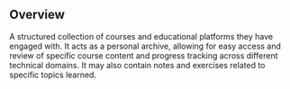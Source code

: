 ## Overview

A structured collection of courses and educational platforms they have engaged with. It acts as a personal archive, allowing for easy access and review of specific course content and progress tracking across different technical domains. It may also contain notes and exercises related to specific topics learned.
